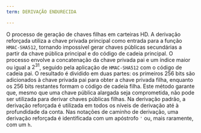 ```yaml
---
term: DERIVAÇÃO ENDURECIDA

---
```

O processo de geração de chaves filhas em carteiras HD. A derivação reforçada utiliza a chave privada principal como entrada para a função `HMAC-SHA512`, tornando impossível gerar chaves públicas secundárias a partir da chave pública principal e do código de cadeia principal. O processo envolve a concatenação da chave privada pai e um índice maior ou igual a $2^{31}$, seguido pela aplicação de `HMAC-SHA512` com o código de cadeia pai. O resultado é dividido em duas partes: os primeiros 256 bits são adicionados à chave privada pai para obter a chave privada filha, enquanto os 256 bits restantes formam o código de cadeia filha. Este método garante que, mesmo que uma chave pública alargada seja comprometida, não pode ser utilizada para derivar chaves públicas filhas. Na derivação padrão, a derivação reforçada é utilizada em todos os níveis de derivação até à profundidade da conta. Nas notações de caminho de derivação, uma derivação reforçada é identificada com um apóstrofo `'` ou, mais raramente, com um `h`.